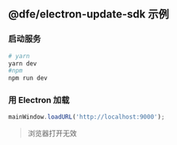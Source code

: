 ## @dfe/electron-update-sdk 示例

### 启动服务
```bash
# yarn
yarn dev
#npm
npm run dev
```

### 用 Electron 加载
```js
mainWindow.loadURL('http://localhost:9000');
```
> 浏览器打开无效